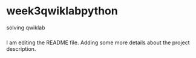 # week3qwiklabpython
solving qwiklab

#####
I am editing the README file. Adding some more details about the project description.
